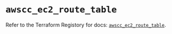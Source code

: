 # `awscc_ec2_route_table`

Refer to the Terraform Registory for docs: [`awscc_ec2_route_table`](https://registry.terraform.io/providers/hashicorp/awscc/0.70.0/docs/resources/ec2_route_table).
